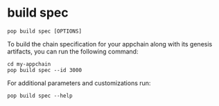 # build spec

```
pop build spec [OPTIONS]
```

To build the chain specification for your appchain along with its genesis artifacts, you can run the following command:

```
cd my-appchain
pop build spec --id 3000
```

For additional parameters and customizations run:

```
pop build spec --help
```
